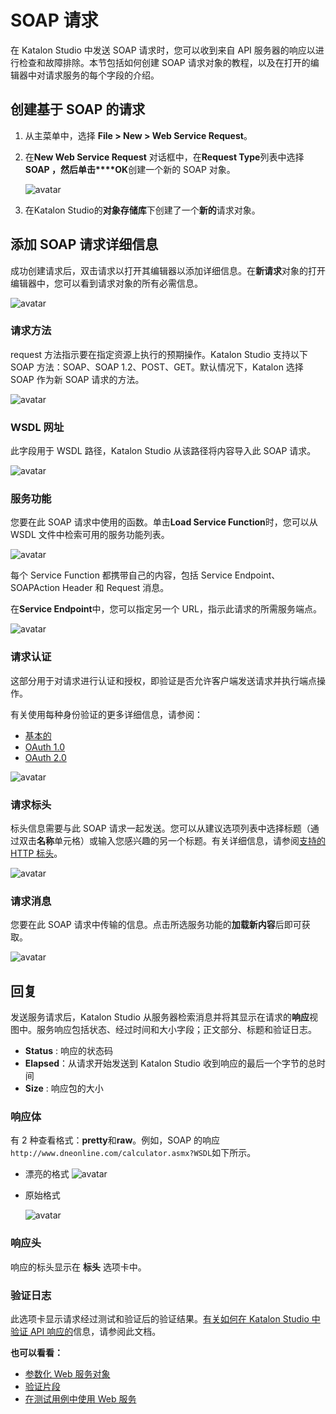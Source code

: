 # SOAP 请求

在 Katalon Studio 中发送 SOAP 请求时，您可以收到来自 API 服务器的响应以进行检查和故障排除。本节包括如何创建 SOAP 请求对象的教程，以及在打开的编辑器中对请求服务的每个字段的介绍。

## 创建基于 SOAP 的请求

1. 从主菜单中，选择 **File > New > Web Service Request**。

2. 在**New Web Service Request** 对话框中，在**Request Type**列表中选择**SOAP ，然后单击****OK**创建一个新的 SOAP 对象。

   ![avatar](../imgs/ln/img-008-01.png)

3.  在Katalon Studio的**对象存储库**下创建了一个**新的**请求对象。

   

## 添加 SOAP 请求详细信息

成功创建请求后，双击请求以打开其编辑器以添加详细信息。在**新请求**对象的打开编辑器中，您可以看到请求对象的所有必需信息。

![avatar](../imgs/ln/img-008-02.png)

### 请求方法

request 方法指示要在指定资源上执行的预期操作。Katalon Studio 支持以下 SOAP 方法：SOAP、SOAP 1.2、POST、GET。默认情况下，Katalon 选择 SOAP 作为新 SOAP 请求的方法。

![avatar](../imgs/ln/img-008-03.png)

### WSDL 网址

此字段用于 WSDL 路径，Katalon Studio 从该路径将内容导入此 SOAP 请求。

![avatar](../imgs/ln/img-008-04.png)

### 服务功能

您要在此 SOAP 请求中使用的函数。单击**Load Service Function**时，您可以从 WSDL 文件中检索可用的服务功能列表。

![avatar](../imgs/ln/img-008-05.png)

每个 Service Function 都携带自己的内容，包括 Service Endpoint、SOAPAction Header 和 Request 消息。

在**Service Endpoint**中，您可以指定另一个 URL，指示此请求的所需服务端点。

![avatar](../imgs/ln/img-008-06.png)

### 请求认证

这部分用于对请求进行认证和授权，即验证是否允许客户端发送请求并执行端点操作。

有关使用每种身份验证的更多详细信息，请参阅：

- [基本的](https://docs.katalon.com/katalon-studio/docs/authorization-basic.html)
- [OAuth 1.0](https://docs.katalon.com/katalon-studio/docs/authorization-oauth1.html)
- [OAuth 2.0](https://docs.katalon.com/katalon-studio/docs/authorization-oauth2.html)

![avatar](../imgs/ln/img-008-07.png)

### 请求标头

标头信息需要与此 SOAP 请求一起发送。您可以从建议选项列表中选择标题（通过双击**名称**单元格）或输入您感兴趣的另一个标题。有关详细信息，请参阅[支持的 HTTP 标头](https://developer.mozilla.org/en-US/docs/Web/HTTP/Headers)。

![avatar](../imgs/ln/img-008-08.png)

### 请求消息

您要在此 SOAP 请求中传输的信息。点击所选服务功能的**加载新内容**后即可获取。

![avatar](../imgs/ln/img-008-09.png)

## 回复

发送服务请求后，Katalon Studio 从服务器检索消息并将其显示在请求的**响应**视图中。服务响应包括状态、经过时间和大小字段；正文部分、标题和验证日志。

- **Status** : 响应的状态码
- **Elapsed**：从请求开始发送到 Katalon Studio 收到响应的最后一个字节的总时间
- **Size** : 响应包的大小

### 响应体

有 2 种查看格式：**pretty**和**raw**。例如，SOAP 的响应`http://www.dneonline.com/calculator.asmx?WSDL`如下所示。

- 漂亮的格式
  ![avatar](../imgs/ln/img-008-10.png)

- 原始格式

  ![avatar](../imgs/ln/img-008-11.png)

### 响应头

响应的标头显示在 **标头** 选项卡中。

### 验证日志

此选项卡显示请求经过测试和验证后的验证结果。[有关如何在 Katalon Studio 中验证 API 响应的](https://docs.katalon.com/katalon-studio/docs/verify-api-responses.html#verifying-rest-response-in-json-format)信息，请参阅此文档。

**也可以看看：**

- [参数化 Web 服务对象](https://docs.katalon.com/display/KD/Parameterize+a+Web+Service+Object)
- [验证片段](https://docs.katalon.com/display/KD/Verification+Snippets)
- [在测试用例中使用 Web 服务](https://docs.katalon.com/display/KD/Using+Web+Services+in+a+Test+Case)

